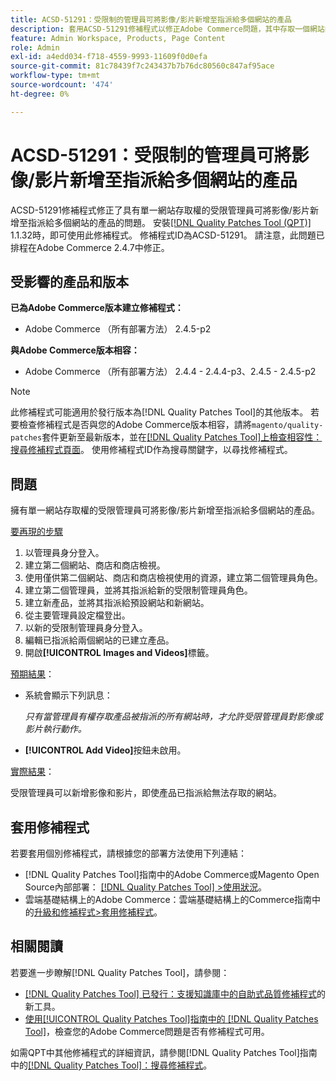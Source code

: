 ```yaml
---
title: ACSD-51291：受限制的管理員可將影像/影片新增至指派給多個網站的產品
description: 套用ACSD-51291修補程式以修正Adobe Commerce問題，其中存取一個網站的受限管理員可將影像/影片新增至指派給多個網站的產品。
feature: Admin Workspace, Products, Page Content
role: Admin
exl-id: a4edd034-f718-4559-9993-11609f0d0efa
source-git-commit: 81c78439f7c243437b7b76dc80560c847af95ace
workflow-type: tm+mt
source-wordcount: '474'
ht-degree: 0%

---
```


# ACSD-51291：受限制的管理員可將影像/影片新增至指派給多個網站的產品

ACSD-51291修補程式修正了具有單一網站存取權的受限管理員可將影像/影片新增至指派給多個網站的產品的問題。 安裝[[!DNL Quality Patches Tool (QPT)]](https://experienceleague.adobe.com/en/docs/commerce-knowledge-base/kb/announcements/commerce-announcements/magento-quality-patches-released-new-tool-to-self-serve-quality-patches) 1.1.32時，即可使用此修補程式。 修補程式ID為ACSD-51291。 請注意，此問題已排程在Adobe Commerce 2.4.7中修正。

## 受影響的產品和版本

**已為Adobe Commerce版本建立修補程式：**

* Adobe Commerce （所有部署方法） 2.4.5-p2

**與Adobe Commerce版本相容：**

* Adobe Commerce （所有部署方法） 2.4.4 - 2.4.4-p3、2.4.5 - 2.4.5-p2

>[!NOTE]
>
>此修補程式可能適用於發行版本為[!DNL Quality Patches Tool]的其他版本。 若要檢查修補程式是否與您的Adobe Commerce版本相容，請將`magento/quality-patches`套件更新至最新版本，並在[[!DNL Quality Patches Tool]上檢查相容性：搜尋修補程式頁面](https://experienceleague.adobe.com/tools/commerce-quality-patches/index.html)。 使用修補程式ID作為搜尋關鍵字，以尋找修補程式。

## 問題

擁有單一網站存取權的受限管理員可將影像/影片新增至指派給多個網站的產品。

<u>要再現的步驟</u>

1. 以管理員身分登入。
1. 建立第二個網站、商店和商店檢視。
1. 使用僅供第二個網站、商店和商店檢視使用的資源，建立第二個管理員角色。
1. 建立第二個管理員，並將其指派給新的受限制管理員角色。
1. 建立新產品，並將其指派給預設網站和新網站。
1. 從主要管理員設定檔登出。
1. 以新的受限制管理員身分登入。
1. 編輯已指派給兩個網站的已建立產品。
1. 開啟&#x200B;**[!UICONTROL Images and Videos]**&#x200B;標籤。

<u>預期結果</u>：

* 系統會顯示下列訊息：

  *只有當管理員有權存取產品被指派的所有網站時，才允許受限管理員對影像或影片執行動作。*

* **[!UICONTROL Add Video]**&#x200B;按鈕未啟用。

<u>實際結果</u>：

受限管理員可以新增影像和影片，即使產品已指派給無法存取的網站。

## 套用修補程式

若要套用個別修補程式，請根據您的部署方法使用下列連結：

* [!DNL Quality Patches Tool]指南中的Adobe Commerce或Magento Open Source內部部署： [[!DNL Quality Patches Tool] >使用狀況](/help/tools/quality-patches-tool/usage.md)。
* 雲端基礎結構上的Adobe Commerce：雲端基礎結構上的Commerce指南中的[升級和修補程式>套用修補程式](https://experienceleague.adobe.com/docs/commerce-cloud-service/user-guide/develop/upgrade/apply-patches.html)。

## 相關閱讀

若要進一步瞭解[!DNL Quality Patches Tool]，請參閱：

* [[!DNL Quality Patches Tool] 已發行：支援知識庫中的自助式品質修補程式](https://experienceleague.adobe.com/en/docs/commerce-knowledge-base/kb/announcements/commerce-announcements/magento-quality-patches-released-new-tool-to-self-serve-quality-patches)的新工具。
* [使用[!UICONTROL Quality Patches Tool]指南中的 [!DNL Quality Patches Tool]](/help/tools/quality-patches-tool/patches-available-in-qpt/check-patch-for-magento-issue-with-magento-quality-patches.md)，檢查您的Adobe Commerce問題是否有修補程式可用。


如需QPT中其他修補程式的詳細資訊，請參閱[!DNL Quality Patches Tool]指南中的[[!DNL Quality Patches Tool]：搜尋修補程式](https://experienceleague.adobe.com/tools/commerce-quality-patches/index.html)。
